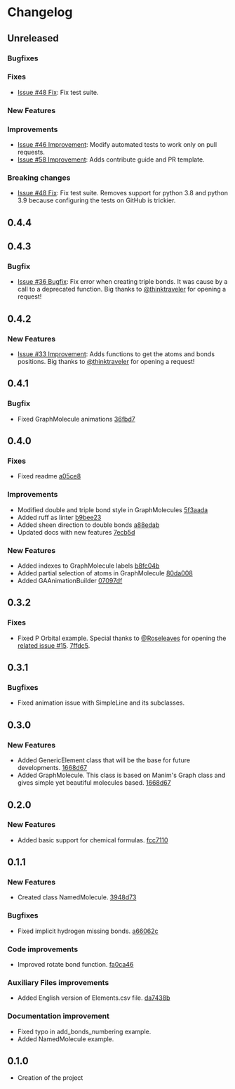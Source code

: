 # Changelog

## Unreleased

### Bugfixes

### Fixes
* [Issue #48 Fix](https://github.com/UnMolDeQuimica/manim-Chemistry/issues/48): Fix test suite.

### New Features

### Improvements
* [Issue #46 Improvement](https://github.com/UnMolDeQuimica/manim-Chemistry/pull/47): Modify automated tests to work only on pull requests.
* [Issue #58 Improvement](https://github.com/UnMolDeQuimica/manim-Chemistry/pull/58): Adds contribute guide and PR template.
### Breaking changes
* [Issue #48 Fix](https://github.com/UnMolDeQuimica/manim-Chemistry/issues/48): Fix test suite. Removes support for python 3.8 and python 3.9 because configuring the tests on GitHub is trickier.


## 0.4.4


## 0.4.3
### Bugfix
* [Issue #36 Bugfix](https://github.com/UnMolDeQuimica/manim-Chemistry/pull/36): Fix error when creating triple bonds. It was cause by a call to a deprecated function. Big thanks to [@thinktraveler](https://github.com/thinktraveller) for opening a request!

## 0.4.2
### New Features
* [Issue #33 Improvement](https://github.com/UnMolDeQuimica/manim-Chemistry/pull/34): Adds functions to get the atoms and bonds positions. Big thanks to [@thinktraveler](https://github.com/thinktraveller) for opening a request!

## 0.4.1 
### Bugfix
* Fixed GraphMolecule animations [36fbd7](https://github.com/UnMolDeQuimica/manim-Chemistry/commit/36fbd72bc76931a7f6fa1ab67c1bb48b573855e5)


## 0.4.0
### Fixes
* Fixed readme [a05ce8](https://github.com/UnMolDeQuimica/manim-Chemistry/commit/a05ce87bef3d855dbf3371bf4e5abadf17eccd06)

### Improvements
* Modified double and triple bond style in GraphMolecules [5f3aada](https://github.com/UnMolDeQuimica/manim-Chemistry/commit/5f3aada58fd3fe90ff1d3f6f5df3759366484b3d)
* Added ruff as linter [b9bee23](https://github.com/UnMolDeQuimica/manim-Chemistry/commit/b9bee231b70eac5b5decba1849d935b87e86342b)
* Added sheen direction to double bonds [a88edab](https://github.com/UnMolDeQuimica/manim-Chemistry/commit/a88edab87a3184328147c2bf3961b98817926fb1)
* Updated docs with new features [7ecb5d](https://github.com/UnMolDeQuimica/manim-Chemistry/commit/7ecb5d3dc34932d93b3cf71f65ed01e76e645dbd)

### New Features
* Added indexes to GraphMolecule labels [b8fc04b](https://github.com/UnMolDeQuimica/manim-Chemistry/commit/b8fc04b7adc9654a4529ddec01b6c2e6f67cd4cd)
* Added partial selection of atoms in GraphMolecule [80da008](https://github.com/UnMolDeQuimica/manim-Chemistry/commit/80da008f7ddcbaf944b813f8a6fd49eab5551183)
* Added GAAnimationBuilder [07097df](https://github.com/UnMolDeQuimica/manim-Chemistry/commit/07097dfe03671374b4f1e13a7a9eb7279c40775a)

## 0.3.2
### Fixes
* Fixed P Orbital example. Special thanks to [@Roseleaves](https://github.com/Roseleaves) for opening the [related issue #15](https://github.com/UnMolDeQuimica/manim-Chemistry/issues/15). [7ffdc5](https://github.com/UnMolDeQuimica/manim-Chemistry/pull/16/commits/7ffdc52f90bae0605c27a3f9d545d0538a51c04b). 

## 0.3.1
### Bugfixes
* Fixed animation issue with SimpleLine and its subclasses.

## 0.3.0
### New Features
* Added GenericElement class that will be the base for future developments. [1668d67](https://github.com/UnMolDeQuimica/manim-Chemistry/commit/1668d670752c86b860ff20c2d9e58ba4286329e1)
* Added GraphMolecule. This class is based on Manim's Graph class and gives simple yet beautiful molecules based. [1668d67](https://github.com/UnMolDeQuimica/manim-Chemistry/commit/1668d670752c86b860ff20c2d9e58ba4286329e1)


## 0.2.0
### New Features
* Added basic support for chemical formulas. [fcc7110](https://github.com/UnMolDeQuimica/manim-Chemistry/commit/3948d73ff052ad3051b432dd17f9d4e5077e3892)

## 0.1.1
### New Features
* Created class NamedMolecule.  [3948d73](https://github.com/UnMolDeQuimica/manim-Chemistry/commit/3948d73ff052ad3051b432dd17f9d4e5077e3892)

### Bugfixes
* Fixed implicit hydrogen missing bonds. [a66062c](https://github.com/UnMolDeQuimica/manim-Chemistry/commit/a66062cb374b3c2dbb4e9abac11359e6a784db69)

### Code improvements
* Improved rotate bond function. [fa0ca46](https://github.com/UnMolDeQuimica/manim-Chemistry/commit/fa0ca46d28f1e505b0c40225912da2a6bc50383a)

### Auxiliary Files improvements

* Added English version of Elements.csv file. [da7438b](https://github.com/UnMolDeQuimica/manim-Chemistry/commit/da7438b724f4fc149a5be83f0f0dbdc3e64d42d8)


### Documentation improvement
* Fixed typo in add_bonds_numbering example.
* Added NamedMolecule example.

## 0.1.0 
* Creation of the project
